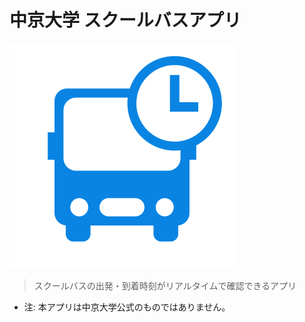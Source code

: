 # 中京大学 スクールバスアプリ

![logo](_assets/logo.svg)

> スクールバスの出発・到着時刻がリアルタイムで確認できるアプリ

- 注: 本アプリは中京大学公式のものではありません。

<!-- TODO: リンクを正しいものに修正 -->
<!--<a href="https://play.google.com/store/apps"><img alt="Google Play で手に入れよう" src="https://play.google.com/intl/en_us/badges/images/generic/ja_badge_web_generic.png" width="153"/></a><a href="https://itunes.apple.com"><img src="https://linkmaker.itunes.apple.com/assets/shared/badges/ja-jp/appstore-lrg.svg" alt="AppStoreで入手" height="40" style="margin:10px 10px;" /></a>

-  -->

<!-- Background Image -->
<!-- Issue: https://github.com/docsifyjs/docsify/issues/1233 -->
<!-- カバー画像のマスク部分のレンダリングが遅れてしまうので、一旦カバーの画像を隠す. -->
<!--![](https://raw.githubusercontent.com/hayabusabusa/chukyo-bustime-docs/master/assets/bg.png)-->
